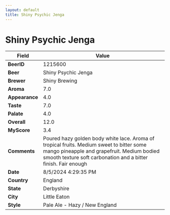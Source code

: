```yaml
---
layout: default
title: Shiny Psychic Jenga
---
```


# Shiny Psychic Jenga

| Field         | Value     |
|---------------|-----------|
| **BeerID** | 1215600 |
| **Beer** | Shiny Psychic Jenga |
| **Brewer** | Shiny Brewing |
| **Aroma** | 7.0 |
| **Appearance** | 4.0 |
| **Taste** | 7.0 |
| **Palate** | 4.0 |
| **Overall** | 12.0 |
| **MyScore** | 3.4 |
| **Comments** | Poured hazy golden body white lace.  Aroma of tropical fruits. Medium sweet to bitter some mango pineapple and grapefruit.  Medium bodied smooth texture soft carbonation and a bitter finish.  Fair enough  |
| **Date** | 8/5/2024 4:29:35 PM |
| **Country** | England |
| **State** | Derbyshire |
| **City** | Little Eaton |
| **Style** | Pale Ale - Hazy / New England |
